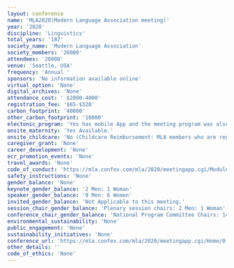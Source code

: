 ```yaml
---
layout: conference 
name: 'MLA2020(Modern Language Association meeting)'
year: '2020'
discipline: 'Linguistics'
total_years: '187'
society_name: 'Modern Language Association'
society_members: '26000'
attendees: '20000'
venue: 'Seattle, USA'
frequency: 'Annual '
sponsors: 'No information available online'
virtual_option: 'None'
digital_archives: 'None'
attendance_cost: ' $2000-4000'
registration_fee: '$65-$320'
carbon_footprint: '40000'
other_carbon_footprint: '10000'
electonic_program: 'Yes has mobile App and the meeting program was also available online.'
onsite_maternity: 'Yes Available.'
onsite_childcare: 'No (Childcare Reimbursement: MLA members who are registered for the con­vention and use childcare services provided by one of the convention hotels or another service are eligible for reimbursement (up to $400). '
caregiver_grant: 'None'
career_development: 'None'
ecr_promotion_events: 'None'
travel_awards: 'None'
code_of_conduct: 'https://mla.confex.com/mla/2020/meetingapp.cgi/ModuleMeetingInfo/Appropriatepercent20Conductpercent20atpercent20thepercent20MLApercent20Annualpercent20Convention'
safety_instructions: 'None'
gender_balance: 'None'
keynote_gender_balance: '2 Men: 1 Woman'
speaker_gender_balance: '9 Men: 6 Women'
invited_gender_balance: 'Not Applicable to this meeting.'
session_chair_gender_balance: 'Plenary session chairs: 2 Men: 1 Woman'
conference_chair_gender_balance: 'National Program Committee Chairs: 14 Women: 8 Men, Conference Chairs: 1 Man : 1 Woman'
environmental_sustainability: 'None'
public_engagement: 'None'
sustainability_initiatives: 'None'
conference_url: 'https://mla.confex.com/mla/2020/meetingapp.cgi/Home/0'
other_details: ''
code_of_ethics: 'None'
---
```

